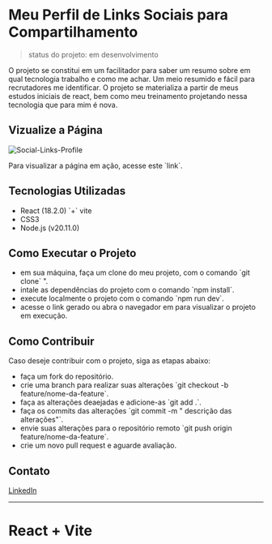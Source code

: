 <h1>Meu Perfil de Links Sociais para Compartilhamento</h1>

> status do projeto: em desenvolvimento

O projeto se constitui em um facilitador para saber um resumo sobre em qual tecnologia trabalho e como me achar. Um meio resumido e fácil para recrutadores me identificar. O projeto se materializa a partir de meus estudos iniciais de react, bem como meu treinamento projetando nessa tecnologia que para mim é nova. 

## Vizualize a Página
![Social-Links-Profile](https://github.com/Clarc-Vasconcelos/My-Web-Page/assets/129234188/ab1fa1aa-0393-436f-abd5-0730d4807dfc)
<br />

<p>Para visualizar a página em ação, acesse este `link`.</p>

## Tecnologias Utilizadas
<ul>
<li>React (18.2.0) `+` vite</li>
<li>CSS3</li>
<li>Node.js (v20.11.0)</li>
</ul>


## Como Executar o Projeto
<ul>
<li>em sua máquina, faça um clone do meu projeto, com o comando `git clone` <link-do-repositório>".
</li>
<li>intale as dependências do projeto com o comando `npm install`.
</li>
<li>execute localmente o projeto com o comando `npm run dev`.
</li>
<li>acesse o link gerado ou abra o navegador em <http://localhost:3000> para visualizar o projeto em execução.
</li>
</ul>


## Como Contribuir
<p>Caso deseje contribuir com o projeto, siga as etapas abaixo:</p>
<ul>
<li>faça um fork do repositório.</li>
<li>crie uma branch para realizar suas alterações `git checkout -b feature/nome-da-feature`.
</li>
<li>faça as alterações deaejadas e adicione-as `git add .`.
</li>
<li>faça os commits das alterações `git commit -m " descrição das alterações"`.
</li>
<li>envie suas alterações para o repositório remoto `git push origin  feature/nome-da-feature`.
</li>
<li>crie um novo pull request e aguarde avaliação.
</li>
</ul>

## Contato
[LinkedIn](https://www.linkedin.com/in/clarc-vasconcelos-47535b116/)





______________________________________________________________________________
# React + Vite
